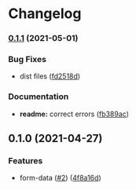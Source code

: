# Changelog

### [0.1.1](https://www.github.com/typescord/famfor/compare/v0.1.0...v0.1.1) (2021-05-01)


### Bug Fixes

* dist files ([fd2518d](https://www.github.com/typescord/famfor/commit/fd2518d874e8b127d2eadad53be799e03d078f92))


### Documentation

* **readme:** correct errors ([fb389ac](https://www.github.com/typescord/famfor/commit/fb389ac1f77cf218335b19a53d83da09f2512796))

## 0.1.0 (2021-04-27)


### Features

* form-data ([#2](https://www.github.com/typescord/famfor/issues/2)) ([4f8a16d](https://www.github.com/typescord/famfor/commit/4f8a16d3c7bc34bd5f104d261dc0fab64e701e54))
